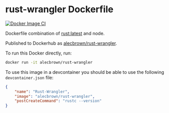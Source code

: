 # rust-wrangler Dockerfile

[![Docker Image CI](https://github.com/a1ecbr0wn/rust-wrangler/actions/workflows/build.yml/badge.svg)](https://github.com/a1ecbr0wn/rust-wrangler/actions/workflows/build.yml)

Dockerfile combination of [rust:latest](https://github.com/rust-lang/docker-rust) and node.

Published to Dockerhub as [alecbrown/rust-wrangler](https://hub.docker.com/repository/docker/alecbrown/rust-wrangler).

To run this Docker directly, run:

``` bash
docker run -it alecbrown/rust-wrangler
```

To use this image in a devcontainer you should be able to use the following `devcontainer.json` file:

```json
{
    "name": "Rust-Wrangler",
    "image": "alecbrown/rust-wrangler",
    "postCreateCommand": "rustc --version"
}
```
